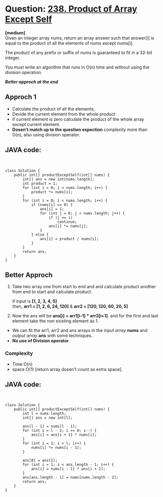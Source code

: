 # Question: [238. Product of Array Except Self](https://leetcode.com/problems/product-of-array-except-self/)  
**[medium]**
<br>
Given an integer array nums, return an array answer such that answer[i] is equal to the product of all the elements of nums except nums[i].

The product of any prefix or suffix of nums is guaranteed to fit in a 32-bit integer.

You must write an algorithm that runs in O(n) time and without using the division operation.

***Better approch at the end***

## Approch 1
* Calculate the product of all the elements,
* Devide the current element from the whole product
* if current element is zero calculate the product of the whole array except current element.
* **Dosen't match up to the question expection** complexity more than O(n), also using division operator.

## JAVA code:
<br>

    class Solution {
        public int[] productExceptSelf(int[] nums) {
            int[] ans = new int[nums.length];
            int product = 1;
            for (int i = 0; i < nums.length; i++) {
                product *= nums[i];
            }
            for (int i = 0; i < nums.length; i++) {
                if (nums[i] == 0) {
                    ans[i] = 1;
                    for (int j = 0; j < nums.length; j++) {
                        if (j == i)
                            continue;
                        ans[i] *= nums[j];
                    }
                } else {
                    ans[i] = product / nums[i];
                }
            }
            return ans;
        }
    }

  
  
## Better Approch
1. Take two array one from start to end and and calculate product another from end to start and calculate product.

    if input is **[1, 2, 3, 4, 5]**  
    then, **arr1 = [1, 2, 6, 24, 120]** &
    **arr2 = [120, 120, 60, 20, 5]**

2. Now the ans will be **ans[i] = arr1[i-1] * arr2[i+1]**. and for the first and last element take the non existing element as 1.

* We can fit the arr1, arr2 and ans arrays in the *input array* **nums** and *output array* **ans** with some techniques.
* **No use of Division operator**.

### Complexity
- Time O(n)
- space O(1) [return array dosen't count as extra space].

## JAVA code:
<br>

    class Solution {
        public int[] productExceptSelf(int[] nums) {
            int l = nums.length;
            int[] ans = new int[l];

            ans[l - 1] = nums[l - 1];
            for (int i = l - 2; i >= 0; i--) {
                ans[i] = ans[i + 1] * nums[i];
            }
            for (int i = 1; i < l; i++) {
                nums[i] *= nums[i - 1];
            }

            ans[0] = ans[1];
            for (int i = 1; i < ans.length - 1; i++) {
                ans[i] = nums[i - 1] * ans[i + 1];
            }
            ans[ans.length - 1] = nums[nums.length - 2];
            return ans;
        }
    }